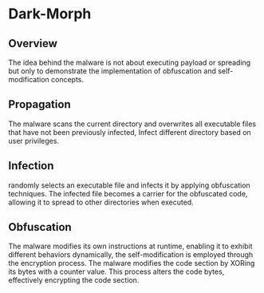# Dark-Morph 

## Overview
The idea behind the malware is not about executing payload or spreading but only to demonstrate the implementation of obfuscation and self-modification concepts.

## Propagation
The malware scans the current directory and overwrites all executable files that have not been previously infected, Infect different directory based on user privileges.

## Infection
randomly selects an executable file and infects it by applying obfuscation techniques. 
The infected file becomes a carrier for the obfuscated code, allowing it to spread to other directories when executed.

## Obfuscation
The malware modifies its own instructions at runtime, enabling it to exhibit different behaviors dynamically, the self-modification is employed through the encryption process. The malware modifies the code section by XORing its bytes with a counter value. This process alters the code bytes, effectively encrypting the code section.

